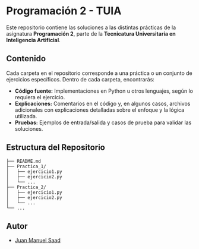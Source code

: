 # Programación 2 - TUIA

Este repositorio contiene las soluciones a las distintas prácticas de la asignatura **Programación 2**, parte de la **Tecnicatura Universitaria en Inteligencia Artificial**.

## Contenido

Cada carpeta en el repositorio corresponde a una práctica o un conjunto de ejercicios específicos. Dentro de cada carpeta, encontrarás:

- **Código fuente:** Implementaciones en Python u otros lenguajes, según lo requiera el ejercicio.
- **Explicaciones:** Comentarios en el código y, en algunos casos, archivos adicionales con explicaciones detalladas sobre el enfoque y la lógica utilizada.
- **Pruebas:** Ejemplos de entrada/salida y casos de prueba para validar las soluciones.

## Estructura del Repositorio

```plaintext
├── README.md
├── Practica_1/
│   ├── ejercicio1.py
│   ├── ejercicio2.py
│   └── ...
├── Practica_2/
│   ├── ejercicio1.py
│   ├── ejercicio2.py
│   └── ...
└── ...
```

## Autor

- [Juan Manuel Saad](https://github.com/juan-saad)
